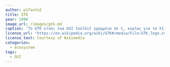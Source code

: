 ```yaml
---
author: p17anto2
title: GTK
year: 1998
image_url: /images/gtk.md
caption: 'Το GTK είναι ένα GUI toolkit γραμμένο σε C, κυρίως για τα X11 και Wayland windowing systems στα Linux, καθώς και για Windows και MacOs. Προέκυψε από τις ανάγκες της ανάπτυξης του λογισμικού GIMP, και πλέον χρησιμοποιείται στην ανάπτυξη πολλών desktop environment, όπως το GNOME, το LXDE και το Xfce'
license_url: "https://en.wikipedia.org/wiki/GTK#/media/File:GTK_logo.svg"
license_text: Courtesy of Wikimedia
categories:
  - ecosystem 
tags:
  - GUI 
---
```

